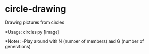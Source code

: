 circle-drawing
==============

Drawing pictures from circles

*Usage:
circles.py [image]

*Notes:
-Play around with N (number of members) and G (number of generations)

